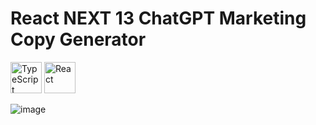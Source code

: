 # React NEXT 13 ChatGPT Marketing Copy Generator

<div align="left">
	<img height="50" src="https://user-images.githubusercontent.com/25181517/183890598-19a0ac2d-e88a-4005-a8df-1ee36782fde1.png" alt="TypeScript" title="TypeScript"/>
	<img height="50" src="https://user-images.githubusercontent.com/25181517/183897015-94a058a6-b86e-4e42-a37f-bf92061753e5.png" alt="React" title="React"/>
</div>

![image](https://github.com/Lukols-Dev/Next13-ChatGPT-MarketingAI/assets/57043892/525571d4-f572-4bb4-9fef-231509aaf525)
